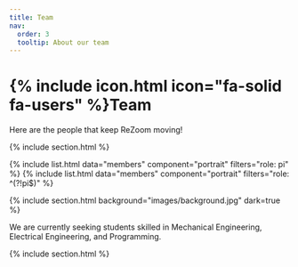 ```yaml
---
title: Team
nav:
  order: 3
  tooltip: About our team
---
```


# {% include icon.html icon="fa-solid fa-users" %}Team

Here are the people that keep ReZoom moving!

{% include section.html %}

{% include list.html data="members" component="portrait" filters="role: pi" %}
{% include list.html data="members" component="portrait" filters="role: ^(?!pi$)" %}

{% include section.html background="images/background.jpg" dark=true %}

We are currently seeking students skilled in Mechanical Engineering, Electrical Engineering, and Programming.

{% include section.html %}
